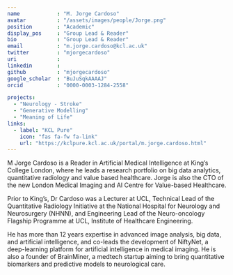 ```yaml
---
name            : "M. Jorge Cardoso"
avatar          : "/assets/images/people/Jorge.png"
position        : "Academic"
display_pos     : "Group Lead & Reader"
bio			    : "Group Lead & Reader"
email           : "m.jorge.cardoso@kcl.ac.uk"
twitter         : "mjorgecardoso"
uri             :
linkedin        :
github          : "mjorgecardoso"
google_scholar  : "BuJuSqkAAAAJ"
orcid           : "0000-0003-1284-2558"

projects:
  - "Neurology - Stroke"
  - "Generative Modelling"
  - "Meaning of Life"
links:
  - label: "KCL Pure"
    icon: "fas fa-fw fa-link"
    url: "https://kclpure.kcl.ac.uk/portal/m.jorge.cardoso.html"
---
```

M Jorge Cardoso is a Reader in Artificial Medical Intelligence at King’s College London, where he leads a research portfolio on big data analytics, quantitative radiology and value based healthcare. Jorge is also the CTO of the new London Medical Imaging and AI Centre for Value-based Healthcare.

Prior to King’s, Dr Cardoso was a Lecturer at UCL, Technical Lead of the Quantitative Radiology Initiative at the National Hospital for Neurology and Neurosurgery (NHNN), and Engineering Lead of the Neuro-oncology Flagship Programme at UCL, Institute of Healthcare Engineering.

He has more than 12 years expertise in advanced image analysis, big data, and artificial intelligence, and co-leads the development of NiftyNet, a deep-learning platform for artificial intelligence in medical imaging. He is also a founder of BrainMiner, a medtech startup aiming to bring quantitative biomarkers and predictive models to neurological care.
